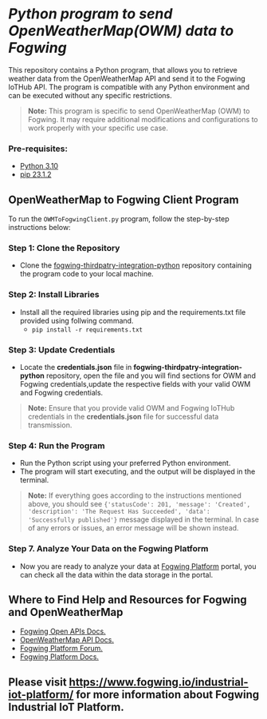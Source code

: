 # **_Python program to send OpenWeatherMap(OWM) data to Fogwing_** 

This repository contains a Python program, that allows you to retrieve weather data from the OpenWeatherMap API and send it to the Fogwing IoTHub API. The program is compatible with any Python environment and can be executed without any specific restrictions.

>**Note:** This program is specific to send OpenWeatherMap (OWM) to Fogwing. It may require additional modifications and configurations to work properly with your specific use case.

### Pre-requisites:
- [Python 3.10](https://www.python.org/)
- [pip 23.1.2](https://pip.pypa.io/en/stable/)

## **OpenWeatherMap to Fogwing Client Program**

To run the `OWMToFogwingClient.py` program, follow the step-by-step instructions below:

### **Step 1: Clone the Repository**
- Clone the [fogwing-thirdpatry-integration-python](https://github.com/factana/fogwing-thirdpatry-integration-python) repository containing the program code to your local machine.

### **Step 2: Install Libraries**
- Install all the required libraries using pip and the requirements.txt file provided using follwing command.
    - `pip install -r requirements.txt`

### **Step 3: Update Credentials**
- Locate the **credentials.json** file in **fogwing-thirdpatry-integration-python** repository, open the file and you will find sections for OWM and Fogwing credentials,update the respective fields with your valid OWM and Fogwing credentials.

>**Note:** Ensure that you provide valid OWM and Fogwing IoTHub credentials in the **credentials.json** file for successful data transmission.

### **Step 4: Run the Program**
- Run the Python script using your preferred Python environment. 
- The program will start executing, and the output will be displayed in the terminal.

>**Note:** If everything goes according to the instructions mentioned above, you should see `{'statusCode': 201, 'message': 'Created', 'description': 'The Request Has Succeeded', 'data': 'Successfully published'}` message displayed in the terminal. In case of any errors or issues, an error message will be shown instead.

### **Step 7. Analyze Your Data on the Fogwing Platform**
- Now you are ready to analyze your data at [Fogwing Platform](https://portal.fogwing.net/) portal, you can check all the data within the data storage in the portal.
  
## **Where to Find Help and Resources for Fogwing and OpenWeatherMap**
- [Fogwing Open APIs Docs.](https://api.fogwing.net/)
- [OpenWeatherMap API Docs.](https://openweathermap.org/api)
- [Fogwing Platform Forum.](https://community.fogwing.io/)
- [Fogwing Platform Docs.](https://docs.fogwing.io/)
 

## Please visit https://www.fogwing.io/industrial-iot-platform/ for more information about Fogwing Industrial IoT Platform. ##
